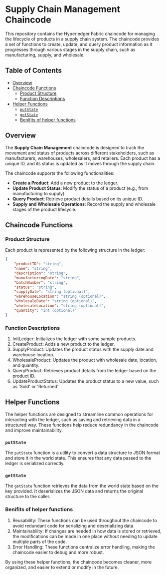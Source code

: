 # Supply Chain Management Chaincode

This repository contains the Hyperledger Fabric chaincode for managing the lifecycle of products in a supply chain system. The chaincode provides a set of functions to create, update, and query product information as it progresses through various stages in the supply chain, such as manufacturing, supply, and wholesale.

## Table of Contents

- [Overview](#overview)
- [Chaincode Functions](#chaincode-functions)
  - [Product Structure](#product-structure)
  - [Function Descriptions](#function-descriptions)
- [Helper Functions](#helper-functions)
  - [`putState`](#putstate)
  - [`getState`](#getstate)
  - [Benifits of helper functions](#benifits-of-helper-functions)

## Overview

The **Supply Chain Management** chaincode is designed to track the movement and status of products across different stakeholders, such as manufacturers, warehouses, wholesalers, and retailers. Each product has a unique ID, and its status is updated as it moves through the supply chain.

The chaincode supports the following functionalities:

- **Create a Product**: Add a new product to the ledger.
- **Update Product Status**: Modify the status of a product (e.g., from manufacturing to supply).
- **Query Product**: Retrieve product details based on its unique ID.
- **Supply and Wholesale Operations**: Record the supply and wholesale stages of the product lifecycle.

## Chaincode Functions

### Product Structure

Each product is represented by the following structure in the ledger:

```json
{
    "productID": "string",
    "name": "string",
    "description": "string",
    "manufacturingDate": "string",
    "batchNumber": "string",
    "status": "string",
    "supplyDate": "string (optional)",
    "warehouseLocation": "string (optional)",
    "wholesaleDate": "string (optional)",
    "wholesaleLocation": "string (optional)",
    "quantity": "int (optional)"
}
```

### Function Descriptions

1. InitLedger: Initializes the ledger with some sample products.
2. CreateProduct: Adds a new product to the ledger.
3. SupplyProduct: Updates the product status with the supply date and warehouse location.
4. WholesaleProduct: Updates the product with wholesale date, location, and quantity.
5. QueryProduct: Retrieves product details from the ledger based on the product ID.
6. UpdateProductStatus: Updates the product status to a new value, such as 'Sold' or 'Returned'

## Helper Functions

The helper functions are designed to streamline common operations for interacting with the ledger, such as saving and retrieving data in a structured way. These functions help reduce redundancy in the chaincode and improve maintainability.

### `putState`

The `putState` function is a utility to convert a data structure to JSON format and store it in the world state. This ensures that any data passed to the ledger is serialized correctly.

### `getState`

The `getState` function retrieves the data from the world state based on the key provided. It deserializes the JSON data and returns the original structure to the caller.

### Benifits of helper functions

1. Reusability: These functions can be used throughout the chaincode to avoid redundant code for serializing and deserializing data.
2. Maintainability: If changes are needed in how data is stored or retrieved, the modifications can be made in one place without needing to update multiple parts of the code.
3. Error Handling: These functions centralize error handling, making the chaincode easier to debug and more robust.

By using these helper functions, the chaincode becomes cleaner, more organized, and easier to extend or modify in the future.

